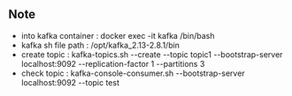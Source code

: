 ## Note
 - into kafka container : docker exec -it kafka /bin/bash
 - kafka sh file path : /opt/kafka_2.13-2.8.1/bin
 - create topic : kafka-topics.sh --create --topic topic1 --bootstrap-server localhost:9092 --replication-factor 1 --partitions 3
 - check topic : kafka-console-consumer.sh --bootstrap-server localhost:9092 --topic test
  